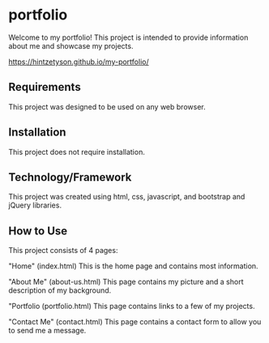 # portfolio

Welcome to my portfolio!  This project is intended to provide information about me and showcase my projects.

<https://hintzetyson.github.io/my-portfolio/>

## Requirements

This project was designed to be used on any web browser.

## Installation

This project does not require installation.

## Technology/Framework

This project was created using html, css, javascript, and bootstrap and jQuery libraries.

## How to Use

This project consists of 4 pages:

"Home" (index.html)
This is the home page and contains most information.

"About Me" (about-us.html)
This page contains my picture and a short description of my background.

"Portfolio (portfolio.html)
This page contains links to a few of my projects.

"Contact Me" (contact.html)
This page contains a contact form to allow you to send me a message.

